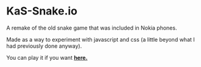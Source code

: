 # KaS-Snake.io

A remake of the old snake game that was included in Nokia phones. 

Made as a way to experiment with javascript and css (a little beyond what I had previously done anyway).

You can play it if you want <b><a href=https://kasimxo.itch.io/snake> here.</a></b>
